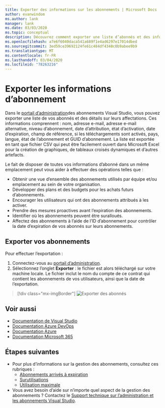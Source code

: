 ```yaml
---
title: Exporter des informations sur les abonnements | Microsoft Docs
author: evanwindom
ms.author: lank
manager: lank
ms.date: 03/03/2020
ms.topic: conceptual
description: Découvrez comment exporter une liste d’abonnés et des informations de leurs attributions d’abonnement.
ms.openlocfilehash: a7e6f6040daca541a689f1e4ad6297e17014dbed
ms.sourcegitcommit: 3ed59ce39692124fe61c484df4348c0b9abee9b9
ms.translationtype: MT
ms.contentlocale: fr-FR
ms.lasthandoff: 03/04/2020
ms.locfileid: "78263216"
---
```

# <a name="export-subscription-information"></a>Exporter les informations d’abonnement
Dans le [portail d’administration](https://manage.visualstudio.com)des abonnements Visual Studio, vous pouvez exporter une liste de vos abonnés et des détails sur leurs affectations. Ces informations comprennent : nom, adresse e-mail, adresse e-mail alternative, niveau d’abonnement, date d’attribution, état d’activation, date d’expiration, champ de référence, si les téléchargements sont activés, pays, langue, état de l’abonnement et GUID d’abonnement.  La liste est exportée en tant que fichier CSV qui peut être facilement ouvert dans Microsoft Excel pour la création de graphiques, de tableaux croisés dynamiques et d’autres artefacts.

Le fait de disposer de toutes vos informations d’abonné dans un même emplacement peut vous aider à effectuer des opérations telles que :
- Obtenir une vue d’ensemble des abonnements utilisés par équipe et/ou emplacement au sein de votre organisation.
- Développer des plans et des budgets pour les achats futurs d’abonnements. 
- Encourager les utilisateurs qui ont des abonnements attribués à les activer.
- Prendre des mesures proactives avant l’expiration des abonnements.  
- Identifier où les abonnements peuvent être suralloués. 
- Affectez des abonnements à l’aide de l’ID d’abonnement pour contrôler la date d’expiration de vos abonnés sur leurs abonnements. 

## <a name="export-your-subscriptions"></a>Exporter vos abonnements
Pour effectuer l’exportation :
1. Connectez-vous au [portail d’administration](https://manage.visualstudio.com).
2. Sélectionnez l’onglet **Exporter** : le fichier est alors téléchargé sur votre machine locale. Le fichier inclut le nom du compte de ce contrat qui contient les abonnements de vos utilisateurs, ainsi que la date de l’exportation.
> [!div class="mx-imgBorder"]
> ![Exporter des abonnés](_img/exporting-subscriptions/exporting-subscriptions.png)

## <a name="see-also"></a>Voir aussi
- [Documentation de Visual Studio](https://docs.microsoft.com/visualstudio/)
- [Documentation Azure DevOps](https://docs.microsoft.com/azure/devops/)
- [Documentation Azure](https://docs.microsoft.com/azure/)
- [Documentation Microsoft 365](https://docs.microsoft.com/microsoft-365/)

## <a name="next-steps"></a>Étapes suivantes
- Pour plus d’informations sur la gestion des abonnements, consultez ces rubriques :
    - [Abonnements arrivés à expiration](handle-expired-license.md)
    - [Surutilisations](handle-overclaimed-license.md)
    - [Utilisation maximale](maximum-usage.md)
- Vous avez besoin d’aide sur n’importe quel aspect de la gestion des abonnements ?  Contactez le [Support technique sur l’administration et les abonnements Visual Studio](https://visualstudio.microsoft.com/support/support-overview-vs).


